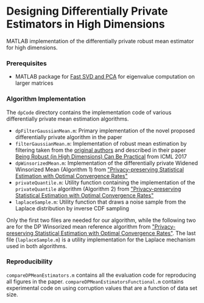 # Designing Differentially Private Estimators in High Dimensions

MATLAB implementation of the differentially private robust mean estimator for high dimensions.


### Prerequisites

- MATLAB package for [Fast SVD and PCA](https://www.mathworks.com/matlabcentral/fileexchange/47132-fast-svd-and-pca) for eigenvalue computation on larger matrices


### Algorithm Implementation

The `dpCode` directory contains the implementation code of various differentially private mean estimation algorithms.

- `dpFilterGaussianMean.m`: Primary implementation of the novel proposed differentially private algorithm in the paper
- `filterGaussianMean.m`: Implementation of robust mean estimation by filtering taken from the [original authors](https://github.com/hoonose/robust-filter) and described in their paper [Being Robust (in High Dimensions) Can Be Practical](https://arxiv.org/abs/1703.00893) from ICML 2017
- `dpWinsorizedMean.m`: Implementation of the differentially private Widened Winsorized Mean (Algorithm 1) from ["Privacy-preserving Statistical Estimation with Optimal Convergence Rates"](http://www.cse.psu.edu/~ads22/pubs/2011/stoc194-smith.pdf)
- `privateQuantile.m`: Utility function containing the implementation of the `privateQuantile` algorithm (Algorithm 2) from ["Privacy-preserving Statistical Estimation with Optimal Convergence Rates"](http://www.cse.psu.edu/~ads22/pubs/2011/stoc194-smith.pdf)
- `laplaceSample.m`: Utility function that draws a noise sample from the Laplace distribution by inverse CDF sampling

Only the first two files are needed for our algorithm, while the following two are for the DP Winsorized mean reference algorithm from ["Privacy-preserving Statistical Estimation with Optimal Convergence Rates"](http://www.cse.psu.edu/~ads22/pubs/2011/stoc194-smith.pdf). The last file (`laplaceSample.m`) is a utility implementation for the Laplace mechanism used in both algorithms.

### Reproducibility

`compareDPMeanEstimators.m` contains all the evaluation code for reproducing all figures in the paper. `compareDPMeanEstimatorsFunctional.m` contains experimental code on using corruption values that are a function of data set size.

